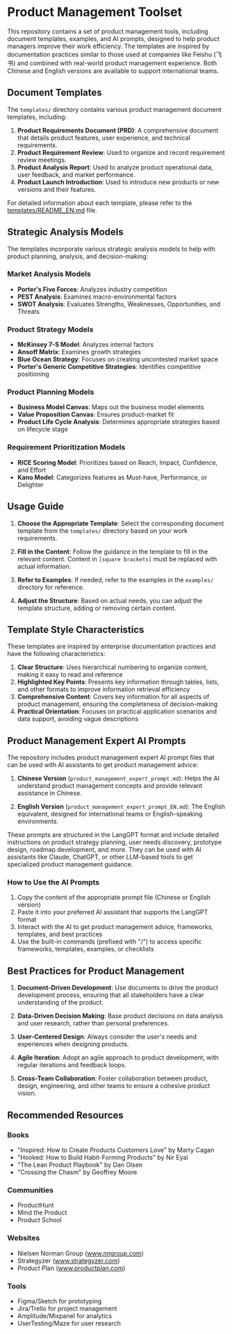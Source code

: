 # Product Management Toolset

This repository contains a set of product management tools, including document templates, examples, and AI prompts, designed to help product managers improve their work efficiency. The templates are inspired by documentation practices similar to those used at companies like Feishu (飞书) and combined with real-world product management experience. Both Chinese and English versions are available to support international teams.

## Document Templates

The `templates/` directory contains various product management document templates, including:

1. **Product Requirements Document (PRD)**: A comprehensive document that details product features, user experience, and technical requirements.
2. **Product Requirement Review**: Used to organize and record requirement review meetings.
3. **Product Analysis Report**: Used to analyze product operational data, user feedback, and market performance.
4. **Product Launch Introduction**: Used to introduce new products or new versions and their features.

For detailed information about each template, please refer to the [templates/README_EN.md](templates/README_EN.md) file.

## Strategic Analysis Models

The templates incorporate various strategic analysis models to help with product planning, analysis, and decision-making:

### Market Analysis Models
- **Porter's Five Forces**: Analyzes industry competition
- **PEST Analysis**: Examines macro-environmental factors
- **SWOT Analysis**: Evaluates Strengths, Weaknesses, Opportunities, and Threats

### Product Strategy Models
- **McKinsey 7-S Model**: Analyzes internal factors
- **Ansoff Matrix**: Examines growth strategies
- **Blue Ocean Strategy**: Focuses on creating uncontested market space
- **Porter's Generic Competitive Strategies**: Identifies competitive positioning

### Product Planning Models
- **Business Model Canvas**: Maps out the business model elements
- **Value Proposition Canvas**: Ensures product-market fit
- **Product Life Cycle Analysis**: Determines appropriate strategies based on lifecycle stage

### Requirement Prioritization Models
- **RICE Scoring Model**: Prioritizes based on Reach, Impact, Confidence, and Effort
- **Kano Model**: Categorizes features as Must-have, Performance, or Delighter

## Usage Guide

1. **Choose the Appropriate Template**: Select the corresponding document template from the `templates/` directory based on your work requirements.

2. **Fill in the Content**: Follow the guidance in the template to fill in the relevant content. Content in `[square brackets]` must be replaced with actual information.

3. **Refer to Examples**: If needed, refer to the examples in the `examples/` directory for reference.

4. **Adjust the Structure**: Based on actual needs, you can adjust the template structure, adding or removing certain content.

## Template Style Characteristics

These templates are inspired by enterprise documentation practices and have the following characteristics:

1. **Clear Structure**: Uses hierarchical numbering to organize content, making it easy to read and reference
2. **Highlighted Key Points**: Presents key information through tables, lists, and other formats to improve information retrieval efficiency
3. **Comprehensive Content**: Covers key information for all aspects of product management, ensuring the completeness of decision-making
4. **Practical Orientation**: Focuses on practical application scenarios and data support, avoiding vague descriptions

## Product Management Expert AI Prompts

The repository includes product management expert AI prompt files that can be used with AI assistants to get product management advice:

1. **Chinese Version** (`product_management_expert_prompt.md`): Helps the AI understand product management concepts and provide relevant assistance in Chinese.

2. **English Version** (`product_management_expert_prompt_EN.md`): The English equivalent, designed for international teams or English-speaking environments.

These prompts are structured in the LangGPT format and include detailed instructions on product strategy planning, user needs discovery, prototype design, roadmap development, and more. They can be used with AI assistants like Claude, ChatGPT, or other LLM-based tools to get specialized product management guidance.

### How to Use the AI Prompts

1. Copy the content of the appropriate prompt file (Chinese or English version)
2. Paste it into your preferred AI assistant that supports the LangGPT format
3. Interact with the AI to get product management advice, frameworks, templates, and best practices
4. Use the built-in commands (prefixed with "/") to access specific frameworks, templates, examples, or checklists

## Best Practices for Product Management

1. **Document-Driven Development**: Use documents to drive the product development process, ensuring that all stakeholders have a clear understanding of the product.

2. **Data-Driven Decision Making**: Base product decisions on data analysis and user research, rather than personal preferences.

3. **User-Centered Design**: Always consider the user's needs and experiences when designing products.

4. **Agile Iteration**: Adopt an agile approach to product development, with regular iterations and feedback loops.

5. **Cross-Team Collaboration**: Foster collaboration between product, design, engineering, and other teams to ensure a cohesive product vision.

## Recommended Resources

### Books
- "Inspired: How to Create Products Customers Love" by Marty Cagan
- "Hooked: How to Build Habit-Forming Products" by Nir Eyal
- "The Lean Product Playbook" by Dan Olsen
- "Crossing the Chasm" by Geoffrey Moore

### Communities
- ProductHunt
- Mind the Product
- Product School

### Websites
- Nielsen Norman Group (www.nngroup.com)
- Strategyzer (www.strategyzer.com)
- Product Plan (www.productplan.com)

### Tools
- Figma/Sketch for prototyping
- Jira/Trello for project management
- Amplitude/Mixpanel for analytics
- UserTesting/Maze for user research 

